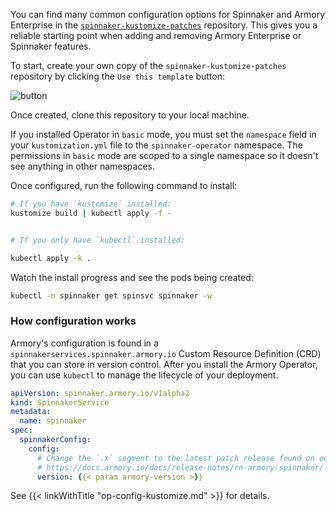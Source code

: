 <!-- this file does not contain H2 etc headings
Hugo does not render headings in included files
-->
You can find many common configuration options for Spinnaker and Armory Enterprise in the [`spinnaker-kustomize-patches`](https://github.com/armory/spinnaker-kustomize-patches) repository. This gives you a reliable starting point when adding and removing Armory Enterprise or Spinnaker features.

To start, create your own copy of the `spinnaker-kustomize-patches` repository
by clicking the `Use this template` button:

![button](/images/kustomize-patches-repo-clone.png)

Once created, clone this repository to your local machine.

If you installed Operator in `basic` mode, you must set the `namespace` field
in your `kustomization.yml` file to the `spinnaker-operator` namespace. The
permissions in `basic` mode are scoped to a single namespace so it doesn't see
anything in other namespaces.

Once configured, run the following command to install:

```bash
# If you have `kustomize` installed:
kustomize build | kubectl apply -f -


# If you only have `kubectl` installed:

kubectl apply -k .
```

Watch the install progress and see the pods being created:

```bash
kubectl -n spinnaker get spinsvc spinnaker -w
```

### How configuration works

Armory's configuration is found in a `spinnakerservices.spinnaker.armory.io`
Custom Resource Definition (CRD) that you can store in version control. After
you install the Armory Operator, you can use `kubectl` to manage the lifecycle
of your deployment.

```yaml
apiVersion: spinnaker.armory.io/v1alpha2
kind: SpinnakerService
metadata:
  name: spinnaker
spec:
  spinnakerConfig:
    config:
      # Change the `.x` segment to the latest patch release found on our website:
      # https://docs.armory.io/docs/release-notes/rn-armory-spinnaker/
      version: {{< param armory-version >}}
```

See {{< linkWithTitle "op-config-kustomize.md" >}} for details.

